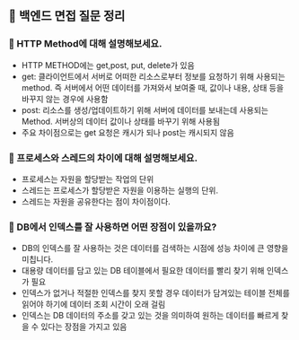 ## :pushpin: 백엔드 면접 질문 정리


### :seedling: HTTP Method에 대해 설명해보세요.
- HTTP METHOD에는 get,post, put, delete가 있음
- get: 클라이언트에서 서버로 어떠한 리소스로부터 정보를 요청하기 위해 사용되는 method. 즉 서버에서 어떤 데이터를 가져와서 보여줄 때, 값이나 내용, 상태 등을 바꾸지 않는 경우에 사용함
- post: 리소스를 생성/업데이트하기 위해 서버에 데이터를 보내는데 사용되는 Method. 서버상의 데이터 값이나 상태를 바꾸기 위해 사용됨
- 주요 차이점으로는 get 요청은 캐시가 되나 post는 캐시되지 않음

### :seedling: 프로세스와 스레드의 차이에 대해 설명해보세요.
- 프로세스는 자원을 할당받는 작업의 단위
- 스레드는 프로세스가 할당받은 자원을 이용하는 실행의 단위. 
- 스레드는 자원을 공유한다는 점이 차이점이다.

### :seedling: DB에서 인덱스를 잘 사용하면 어떤 장점이 있을까요?
- DB의 인덱스를 잘 사용하는 것은 데이터를 검색하는 시점에 성능 차이에 큰 영향을 미칩니다.
- 대용량 데이터를 담고 있는 DB 테이블에서 필요한 데이터를 빨리 찾기 위해 인덱스가 필요
- 인덱스가 없거나 적절한 인덱스를 찾지 못할 경우 데이터가 담겨있는 테이블 전체를 읽어야 하기에 데이터 조회 시간이 오래 걸림
- 인덱스는 DB 데이터의 주소를 갖고 있는 것을 의미하여 원하는 데이터를 빠르게 찾을 수 있다는 장점을 가지고 있음